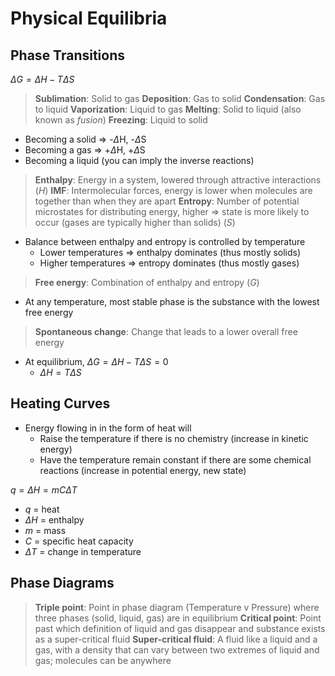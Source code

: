 # Physical Equilibria

## Phase Transitions

$\Delta G = \Delta H - T \Delta S$

> **Sublimation**: Solid to gas
> **Deposition**: Gas to solid
> **Condensation**: Gas to liquid
> **Vaporization**: Liquid to gas
> **Melting**: Solid to liquid (also known as *fusion*)
> **Freezing**: Liquid to solid

- Becoming a solid => -$\Delta$H, -$\Delta$S
- Becoming a gas => +$\Delta$H, +$\Delta$S
- Becoming a liquid (you can imply the inverse reactions)

> **Enthalpy**: Energy in a system, lowered through attractive interactions (*H*)
> **IMF**: Intermolecular forces, energy is lower when molecules are together than when they are apart
> **Entropy**: Number of potential microstates for distributing energy, higher => state is more likely to occur (gases are typically higher than solids) (*S*)

- Balance between enthalpy and entropy is controlled by temperature
  - Lower temperatures => enthalpy dominates (thus mostly solids)
  - Higher temperatures => entropy dominates (thus mostly gases)

> **Free energy**: Combination of enthalpy and entropy (*G*)

- At any temperature, most stable phase is the substance with the lowest free energy

> **Spontaneous change**: Change that leads to a lower overall free energy

- At equilibrium, $\Delta G = \Delta H - T \Delta S = 0$
  - $\Delta H = T \Delta S$

## Heating Curves

- Energy flowing in in the form of heat will
  - Raise the temperature if there is no chemistry (increase in kinetic energy)
  - Have the temperature remain constant if there are some chemical reactions (increase in potential energy, new state)

$q = \Delta H = m C \Delta T$

- $q$ = heat
- $\Delta H$ = enthalpy
- $m$ = mass
- $C$ = specific heat capacity
- $\Delta T$ = change in temperature

## Phase Diagrams

> **Triple point**: Point in phase diagram (Temperature v Pressure) where three phases (solid, liquid, gas) are in equilibrium
> **Critical point**: Point past which definition of liquid and gas disappear and substance exists as a super-critical fluid
> **Super-critical fluid**: A fluid like a liquid and a gas, with a density that can vary between two extremes of liquid and gas; molecules can be anywhere
